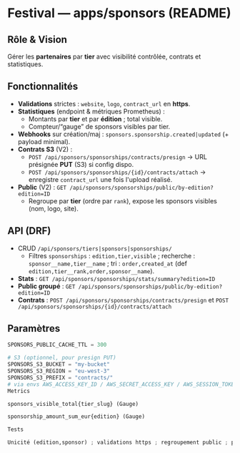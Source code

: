 # Festival — apps/sponsors (README)

## Rôle & Vision
Gérer les **partenaires** par **tier** avec visibilité contrôlée, contrats et statistiques.

## Fonctionnalités
- **Validations** strictes : `website`, `logo`, `contract_url` en **https**.
- **Statistiques** (endpoint & métriques Prometheus) :
  - Montants par **tier** et par **édition** ; total visible.
  - Compteur/“gauge” de sponsors visibles par tier.
- **Webhooks** sur création/maj : `sponsors.sponsorship.created|updated` (+ payload minimal).
- **Contrats S3** (V2) :
  - `POST /api/sponsors/sponsorships/contracts/presign` → URL présignée **PUT** (S3) si config dispo.
  - `POST /api/sponsors/sponsorships/{id}/contracts/attach` → enregistre `contract_url` une fois l'upload réalisé.
- **Public** (V2) : `GET /api/sponsors/sponsorships/public/by-edition?edition=ID`
  - Regroupe par **tier** (ordre par `rank`), expose les sponsors visibles (nom, logo, site).

## API (DRF)
- CRUD `/api/sponsors/tiers|sponsors|sponsorships/`
  - Filtres `sponsorships` : `edition,tier,visible` ; recherche : `sponsor__name,tier__name` ; tri : `order,created_at` (def `edition,tier__rank,order,sponsor__name`).
- **Stats** : `GET /api/sponsors/sponsorships/stats/summary?edition=ID`
- **Public groupé** : `GET /api/sponsors/sponsorships/public/by-edition?edition=ID`
- **Contrats** : `POST /api/sponsors/sponsorships/contracts/presign` et `POST /api/sponsors/sponsorships/{id}/contracts/attach`

## Paramètres
```python
SPONSORS_PUBLIC_CACHE_TTL = 300

# S3 (optionnel, pour presign PUT)
SPONSORS_S3_BUCKET = "my-bucket"
SPONSORS_S3_REGION = "eu-west-3"
SPONSORS_S3_PREFIX = "contracts/"
# via envs AWS_ACCESS_KEY_ID / AWS_SECRET_ACCESS_KEY / AWS_SESSION_TOKEN
Metrics

sponsors_visible_total{tier_slug} (Gauge)

sponsorship_amount_sum_eur{edition} (Gauge)

Tests

Unicité (edition,sponsor) ; validations https ; regroupement public ; presign (skip si non configuré).